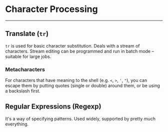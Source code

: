 # Character Processing

---

## Translate (`tr`)

`tr` is used for basic character substitution. Deals with a stream of characters. Stream editing can be programmed and run in batch mode – suitable for large jobs.

### Metacharacters

For characters that have meaning to the shell (e.g. `<`, `>`, `'`, `"`), you can escape them by putting quotes (single or double) around them, or be using a backslash first.

## Regular Expressions (Regexp)

It's a way of specifying patterns. Used widely, supported by pretty much everything.